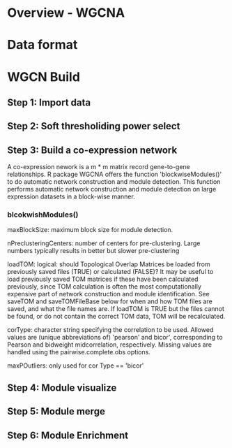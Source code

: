 # Overview - WGCNA


# Data format

# WGCN Build

## Step 1: Import data

## Step 2: Soft thresholiding power select

## Step 3: Build a co-expression network

A co-expression nework is a m * m matrix record gene-to-gene relationships. R package WGCNA offers the function 'blockwiseModules()' to do automatic network construction and module detection. This function performs automatic network construction and module detection on large expression datasets in a block-wise manner.

### blcokwishModules()

maxBlockSize: maximum block size for module detection.

nPreclusteringCenters: number of centers for pre-clustering. Large numbers typically results in better but slower pre-clustering

loadTOM: logical: should Topological Overlap Matrices be loaded from previously saved files (TRUE) or calculated (FALSE)? It may be useful to load previously saved TOM matrices if these have been calculated previously, since TOM calculation is often the most computationally expensive part of network construction and module identification. See saveTOM and saveTOMFileBase below for when and how TOM files are saved, and what the file names are. If loadTOM is TRUE but the files cannot be found, or do not contain the correct TOM data, TOM will be recalculated.

corType: character string specifying the correlation to be used. Allowed values are (unique abbreviations of) 'pearson' and 
bicor', corresponding to Pearson and bidweight midcorrelation, respectively. Missing values are handled using the pairwise.complete.obs options.

maxPOutliers: only used for cor Type == 'bicor'


## Step 4: Module visualize

## Step 5: Module merge

## Step 6: Module Enrichment
